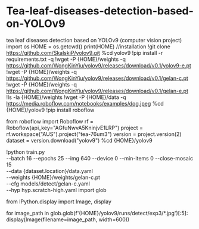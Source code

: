 # Tea-leaf-diseases-detection-based-on-YOLOv9
tea leaf diseases detection based on YOLOv9 (computer vision project)
import os
HOME = os.getcwd()
print(HOME)
//installation
!git clone https://github.com/SkalskiP/yolov9.git
%cd yolov9
!pip install -r requirements.txt -q
!wget -P {HOME}/weights -q https://github.com/WongKinYiu/yolov9/releases/download/v0.1/yolov9-e.pt
!wget -P {HOME}/weights -q https://github.com/WongKinYiu/yolov9/releases/download/v0.1/gelan-c.pt
!wget -P {HOME}/weights -q https://github.com/WongKinYiu/yolov9/releases/download/v0.1/gelan-e.pt
!ls -la {HOME}/weights
!wget -P {HOME}/data -q https://media.roboflow.com/notebooks/examples/dog.jpeg
%cd {HOME}/yolov9
!pip install roboflow

from roboflow import Roboflow
rf = Roboflow(api_key="AGfuNwvA5KninjvE1LRP")
project = rf.workspace("AUS").project("tea-76um3")
version = project.version(2)
dataset = version.download("yolov9")
%cd {HOME}/yolov9

!python train.py \
--batch 16 --epochs 25 --img 640 --device 0 --min-items 0 --close-mosaic 15 \
--data {dataset.location}/data.yaml \
--weights {HOME}/weights/gelan-c.pt \
--cfg models/detect/gelan-c.yaml \
--hyp hyp.scratch-high.yaml
import glob

from IPython.display import Image, display

for image_path in glob.glob(f'{HOME}/yolov9/runs/detect/exp3/*.jpg')[:5]:
      display(Image(filename=image_path, width=600))
